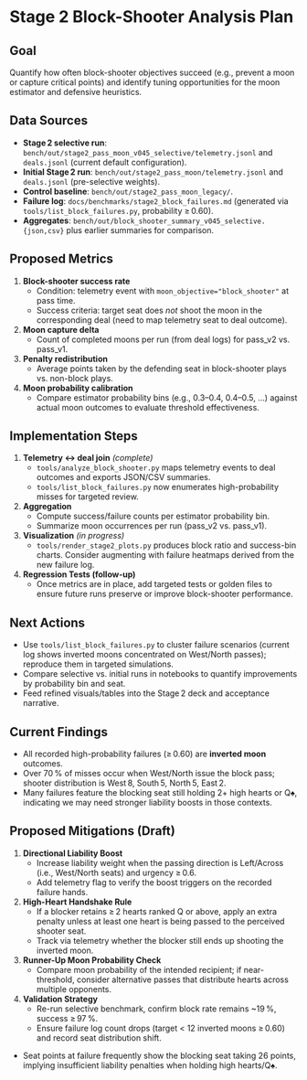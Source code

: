 # Stage 2 Block-Shooter Analysis Plan

## Goal
Quantify how often block-shooter objectives succeed (e.g., prevent a moon or capture critical points) and identify tuning opportunities for the moon estimator and defensive heuristics.

## Data Sources
- **Stage 2 selective run**: `bench/out/stage2_pass_moon_v045_selective/telemetry.jsonl` and `deals.jsonl` (current default configuration).
- **Initial Stage 2 run**: `bench/out/stage2_pass_moon/telemetry.jsonl` and `deals.jsonl` (pre-selective weights).
- **Control baseline**: `bench/out/stage2_pass_moon_legacy/`.
- **Failure log**: `docs/benchmarks/stage2_block_failures.md` (generated via `tools/list_block_failures.py`, probability ≥ 0.60).
- **Aggregates**: `bench/out/block_shooter_summary_v045_selective.{json,csv}` plus earlier summaries for comparison.

## Proposed Metrics
1. **Block-shooter success rate**  
   - Condition: telemetry event with `moon_objective="block_shooter"` at pass time.  
   - Success criteria: target seat does *not* shoot the moon in the corresponding deal (need to map telemetry seat to deal outcome).
2. **Moon capture delta**  
   - Count of completed moons per run (from deal logs) for pass_v2 vs. pass_v1.
3. **Penalty redistribution**  
   - Average points taken by the defending seat in block-shooter plays vs. non-block plays.
4. **Moon probability calibration**  
   - Compare estimator probability bins (e.g., 0.3–0.4, 0.4–0.5, …) against actual moon outcomes to evaluate threshold effectiveness.

## Implementation Steps
1. **Telemetry ↔ deal join** *(complete)*  
   - `tools/analyze_block_shooter.py` maps telemetry events to deal outcomes and exports JSON/CSV summaries.
   - `tools/list_block_failures.py` now enumerates high-probability misses for targeted review.
2. **Aggregation**  
   - Compute success/failure counts per estimator probability bin.
   - Summarize moon occurrences per run (pass_v2 vs. pass_v1).
3. **Visualization** *(in progress)*  
   - `tools/render_stage2_plots.py` produces block ratio and success-bin charts. Consider augmenting with failure heatmaps derived from the new failure log.
4. **Regression Tests (follow-up)**  
   - Once metrics are in place, add targeted tests or golden files to ensure future runs preserve or improve block-shooter performance.

## Next Actions
- Use `tools/list_block_failures.py` to cluster failure scenarios (current log shows inverted moons concentrated on West/North passes); reproduce them in targeted simulations.
- Compare selective vs. initial runs in notebooks to quantify improvements by probability bin and seat.
- Feed refined visuals/tables into the Stage 2 deck and acceptance narrative.

## Current Findings
- All recorded high-probability failures (≥ 0.60) are **inverted moon** outcomes.
- Over 70 % of misses occur when West/North issue the block pass; shooter distribution is West 8, South 5, North 5, East 2.
- Many failures feature the blocking seat still holding 2+ high hearts or Q♠, indicating we may need stronger liability boosts in those contexts.

## Proposed Mitigations (Draft)
1. **Directional Liability Boost**  
   - Increase liability weight when the passing direction is Left/Across (i.e., West/North seats) and urgency ≥ 0.6.
   - Add telemetry flag to verify the boost triggers on the recorded failure hands.
2. **High-Heart Handshake Rule**  
   - If a blocker retains ≥ 2 hearts ranked Q or above, apply an extra penalty unless at least one heart is being passed to the perceived shooter seat.
   - Track via telemetry whether the blocker still ends up shooting the inverted moon.
3. **Runner-Up Moon Probability Check**  
   - Compare moon probability of the intended recipient; if near-threshold, consider alternative passes that distribute hearts across multiple opponents.
4. **Validation Strategy**  
   - Re-run selective benchmark, confirm block rate remains ~19 %, success ≥ 97 %.
   - Ensure failure log count drops (target < 12 inverted moons ≥ 0.60) and record seat distribution shift.
- Seat points at failure frequently show the blocking seat taking 26 points, implying insufficient liability penalties when holding high hearts/Q♠.
